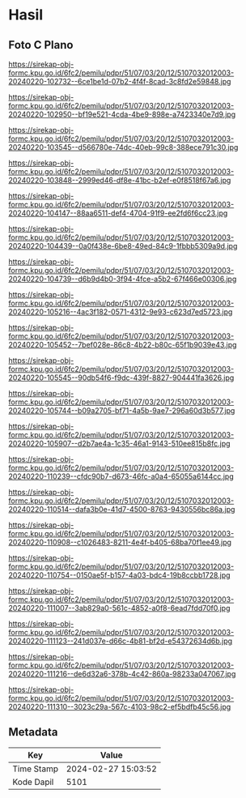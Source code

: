 # Hasil

## Foto C Plano

https://sirekap-obj-formc.kpu.go.id/6fc2/pemilu/pdpr/51/07/03/20/12/5107032012003-20240220-102732--6ce1be1d-07b2-4f4f-8cad-3c8fd2e59848.jpg

https://sirekap-obj-formc.kpu.go.id/6fc2/pemilu/pdpr/51/07/03/20/12/5107032012003-20240220-102950--bf19e521-4cda-4be9-898e-a7423340e7d9.jpg

https://sirekap-obj-formc.kpu.go.id/6fc2/pemilu/pdpr/51/07/03/20/12/5107032012003-20240220-103545--d566780e-74dc-40eb-99c8-388ece791c30.jpg

https://sirekap-obj-formc.kpu.go.id/6fc2/pemilu/pdpr/51/07/03/20/12/5107032012003-20240220-103848--2999ed46-df8e-41bc-b2ef-e0f8518f67a6.jpg

https://sirekap-obj-formc.kpu.go.id/6fc2/pemilu/pdpr/51/07/03/20/12/5107032012003-20240220-104147--88aa6511-def4-4704-91f9-ee2fd6f6cc23.jpg

https://sirekap-obj-formc.kpu.go.id/6fc2/pemilu/pdpr/51/07/03/20/12/5107032012003-20240220-104439--0a0f438e-6be8-49ed-84c9-1fbbb5309a9d.jpg

https://sirekap-obj-formc.kpu.go.id/6fc2/pemilu/pdpr/51/07/03/20/12/5107032012003-20240220-104739--d6b9d4b0-3f94-4fce-a5b2-67f466e00306.jpg

https://sirekap-obj-formc.kpu.go.id/6fc2/pemilu/pdpr/51/07/03/20/12/5107032012003-20240220-105216--4ac3f182-0571-4312-9e93-c623d7ed5723.jpg

https://sirekap-obj-formc.kpu.go.id/6fc2/pemilu/pdpr/51/07/03/20/12/5107032012003-20240220-105452--7bef028e-86c8-4b22-b80c-65f1b9039e43.jpg

https://sirekap-obj-formc.kpu.go.id/6fc2/pemilu/pdpr/51/07/03/20/12/5107032012003-20240220-105545--90db54f6-f9dc-439f-8827-904441fa3626.jpg

https://sirekap-obj-formc.kpu.go.id/6fc2/pemilu/pdpr/51/07/03/20/12/5107032012003-20240220-105744--b09a2705-bf71-4a5b-9ae7-296a60d3b577.jpg

https://sirekap-obj-formc.kpu.go.id/6fc2/pemilu/pdpr/51/07/03/20/12/5107032012003-20240220-105907--d2b7ae4a-1c35-46a1-9143-510ee815b8fc.jpg

https://sirekap-obj-formc.kpu.go.id/6fc2/pemilu/pdpr/51/07/03/20/12/5107032012003-20240220-110239--cfdc90b7-d673-46fc-a0a4-65055a6144cc.jpg

https://sirekap-obj-formc.kpu.go.id/6fc2/pemilu/pdpr/51/07/03/20/12/5107032012003-20240220-110514--dafa3b0e-41d7-4500-8763-9430556bc86a.jpg

https://sirekap-obj-formc.kpu.go.id/6fc2/pemilu/pdpr/51/07/03/20/12/5107032012003-20240220-110908--c1026483-8211-4e4f-b405-68ba70f1ee49.jpg

https://sirekap-obj-formc.kpu.go.id/6fc2/pemilu/pdpr/51/07/03/20/12/5107032012003-20240220-110754--0150ae5f-b157-4a03-bdc4-19b8ccbb1728.jpg

https://sirekap-obj-formc.kpu.go.id/6fc2/pemilu/pdpr/51/07/03/20/12/5107032012003-20240220-111007--3ab829a0-561c-4852-a0f8-6ead7fdd70f0.jpg

https://sirekap-obj-formc.kpu.go.id/6fc2/pemilu/pdpr/51/07/03/20/12/5107032012003-20240220-111123--241d037e-d66c-4b81-bf2d-e54372634d6b.jpg

https://sirekap-obj-formc.kpu.go.id/6fc2/pemilu/pdpr/51/07/03/20/12/5107032012003-20240220-111216--de6d32a6-378b-4c42-860a-98233a047067.jpg

https://sirekap-obj-formc.kpu.go.id/6fc2/pemilu/pdpr/51/07/03/20/12/5107032012003-20240220-111310--3023c29a-567c-4103-98c2-ef5bdfb45c56.jpg


## Metadata

| Key        | Value               |
| ---------- | ------------------- |
| Time Stamp | 2024-02-27 15:03:52 |
| Kode Dapil | 5101                |



